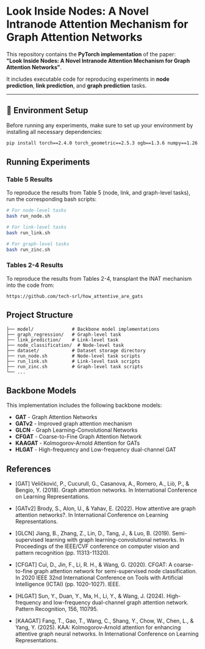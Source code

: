 # Look Inside Nodes: A Novel Intranode Attention Mechanism for Graph Attention Networks

This repository contains the **PyTorch implementation** of the paper:  
**"Look Inside Nodes: A Novel Intranode Attention Mechanism for Graph Attention Networks"**.  

It includes executable code for reproducing experiments in **node prediction**, **link prediction**, and **graph prediction** tasks.

---

## 🧩 Environment Setup

Before running any experiments, make sure to set up your environment by installing all necessary dependencies:

```bash
pip install torch==2.4.0 torch_geometric==2.5.3 ogb==1.3.6 numpy==1.26.3 pandas==2.2.2
```

## Running Experiments

### Table 5 Results

To reproduce the results from Table 5 (node, link, and graph-level tasks), run the corresponding bash scripts:

```bash
# For node-level tasks
bash run_node.sh

# For link-level tasks  
bash run_link.sh

# For graph-level tasks
bash run_zinc.sh
```

### Tables 2-4 Results

To reproduce the results from Tables 2-4, transplant the INAT mechanism into the code from:

```
https://github.com/tech-srl/how_attentive_are_gats
```

## Project Structure

```
├── model/              # Backbone model implementations
├── graph_regression/   # Graph-level task
├── link_prediction/    # Link-level task
├── node_classification/  # Node-level task
├── dataset/            # Dataset storage directory  
├── run_node.sh         # Node-level task scripts
├── run_link.sh         # Link-level task scripts
├── run_zinc.sh         # Graph-level task scripts
└── ...
```

## Backbone Models

This implementation includes the following backbone models:

- **GAT** - Graph Attention Networks  
- **GATv2** - Improved graph attention mechanism
- **GLCN** - Graph Learning-Convolutional Networks
- **CFGAT** - Coarse-to-Fine Graph Attention Network
- **KAAGAT** - Kolmogorov-Arnold Attention for GATs
- **HLGAT** - High-frequency and Low-frequency dual-channel GAT

## References

- [GAT] Veličković, P., Cucurull, G., Casanova, A., Romero, A., Liò, P., & Bengio, Y. (2018). Graph attention networks. In International Conference on Learning Representations.

- [GATv2] Brody, S., Alon, U., & Yahav, E. (2022). How attentive are graph attention networks?. In International Conference on Learning Representations.

- [GLCN] Jiang, B., Zhang, Z., Lin, D., Tang, J., & Luo, B. (2019). Semi-supervised learning with graph learning-convolutional networks. In Proceedings of the IEEE/CVF conference on computer vision and pattern recognition (pp. 11313-11320).

- [CFGAT] Cui, D., Jin, F., Li, R. H., & Wang, G. (2020). CFGAT: A coarse-to-fine graph attention network for semi-supervised node classification. In 2020 IEEE 32nd International Conference on Tools with Artificial Intelligence (ICTAI) (pp. 1020-1027). IEEE.

- [HLGAT] Sun, Y., Duan, Y., Ma, H., Li, Y., & Wang, J. (2024). High-frequency and low-frequency dual-channel graph attention network. Pattern Recognition, 156, 110795.

- [KAAGAT] Fang, T., Gao, T., Wang, C., Shang, Y., Chow, W., Chen, L., & Yang, Y. (2025). KAA: Kolmogorov-Arnold attention for enhancing attentive graph neural networks. In International Conference on Learning Representations.


